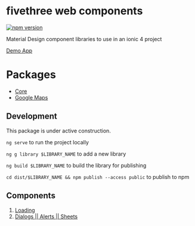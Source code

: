# fivethree web components

[![npm version](https://badge.fury.io/js/%40fivethree%2Fcore.svg)](https://www.npmjs.com/@fivethree/core)

Material Design component libraries to use in an ionic 4 project

[Demo App](https://fivethree-team.github.io/fivethree/)

# Packages

- [Core](projects/core/README.md)
- [Google Maps](projects/google-maps/README.md)

## Development
This package is under active construction.

`ng serve` to run the project locally

`ng g library $LIBRARY_NAME` to add a new library

`ng build $LIBRARY_NAME` to build the library for publishing

`cd dist/$LIBRARY_NAME && npm publish --access public` to publish to npm


## Components
1. <a href="https://github.com/garygrossgarten/component-library/tree/master/projects/ionic-material-loading"> Loading</a>
1. <a href="https://github.com/garygrossgarten/component-library/tree/master/projects/ionic-material-dialog"> Dialogs || Alerts || Sheets</a>
